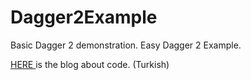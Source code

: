 # Dagger2Example
Basic Dagger 2 demonstration. Easy Dagger 2 Example.

[ HERE ](https://medium.com/mobiwise-blog/dagger-2-ve-android-dependency-injection-2-921d5c51bc3b) is the blog about code. (Turkish)
